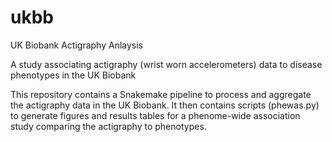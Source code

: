 # ukbb
UK Biobank Actigraphy Anlaysis

A study associating actigraphy (wrist worn accelerometers) data to disease phenotypes in the UK Biobank

This repository contains a Snakemake pipeline to process and aggregate the actigraphy data in the UK Biobank. It then contains scripts (phewas.py) to generate figures and results tables for a phenome-wide association study comparing the actigraphy to phenotypes.

